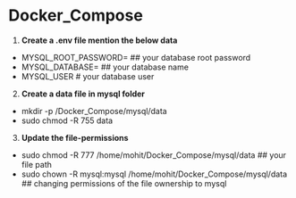 # Docker_Compose

1. **Create a .env file mention the below data**

-  MYSQL_ROOT_PASSWORD= ## your database root password
-  MYSQL_DATABASE= ## your database name
-  MYSQL_USER # your database user
   
2. **Create a data file in mysql folder**

-  mkdir -p /Docker_Compose/mysql/data
-  sudo chmod -R 755 data

3. **Update the file-permissions**

- sudo chmod -R 777 /home/mohit/Docker_Compose/mysql/data ## your file path
- sudo chown -R mysql:mysql /home/mohit/Docker_Compose/mysql/data ## changing permissions of the file ownership to mysql
  

